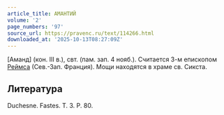 ```yaml
---
article_title: АМАНТИЙ
volume: '2'
page_numbers: '97'
source_url: https://pravenc.ru/text/114266.html
downloaded_at: '2025-10-13T08:27:09Z'
---
```


[Аманд] (кон. III в.), свт. (пам. зап. 4 нояб.). Считается 3-м епископом [Реймса](https://pravenc.ru/text/Реймса.html) (Сев.-Зап. Франция). Мощи находятся в храме св. Сикста.

## Литература

Duchesne. Fastes. T. 3. P. 80.
